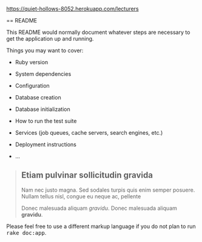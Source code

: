 https://quiet-hollows-8052.herokuapp.com/lecturers

== README

This README would normally document whatever steps are necessary to get the
application up and running.

Things you may want to cover:

* Ruby version

* System dependencies

* Configuration

* Database creation

* Database initialization

* How to run the test suite

* Services (job queues, cache servers, search engines, etc.)

* Deployment instructions

* ...
> ## Etiam pulvinar sollicitudin gravida
>
> Nam nec justo magna. Sed sodales turpis quis enim semper posuere. Nullam tellus nisl, congue eu neque ac, pellente
>
>Donec malesuada aliquam *gravidu*.
Donec malesuada aliquam **gravidu**.


Please feel free to use a different markup language if you do not plan to run
<tt>rake doc:app</tt>.
